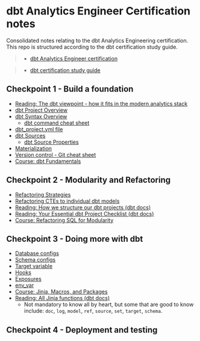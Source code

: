 # dbt Analytics Engineer Certification notes
Consolidated notes relating to the dbt Analytics Engineering certification. This repo is structured according to the dbt certification study guide.

> - [dbt Analytics Engineer certification](https://www.getdbt.com/certifications/analytics-engineer-certification-exam)

> - [dbt certification study guide](https://www.getdbt.com/assets/uploads/dbt_certificate_study_guide.pdf)


## Checkpoint 1 - Build a foundation

- [Reading: The dbt viewpoint - how it fits in the modern analytics stack](https://docs.getdbt.com/community/resources/viewpoint)
- [dbt Project Overview](/../main/CP1-BuildAFoundation/Projects.md)
- [dbt Syntax Overview](/../main/CP1-BuildAFoundation/SyntaxOverview.md)
  - [dbt command cheat sheet](/../main/dbt_cheat_sheet.pdf)
- [dbt_project.yml file](/../main/CP1-BuildAFoundation/dbt_project.yml.md)
- [dbt Sources](/../main/CP1-BuildAFoundation/Sources.md)
  - [dbt Source Properties](/../main/CP1-BuildAFoundation/SourceProperties.md)
- [Materialization](/../main/CP1-BuildAFoundation/Materializations.md)
- [Version control - Git cheat sheet](/../main/github-git-cheat-sheet.pdf)
- [Course: dbt Fundamentals](https://courses.getdbt.com/courses/fundamentals)

## Checkpoint 2 - Modularity and Refactoring

- [Refactoring Strategies](/../main/CP2-ModularityAndRefactoring/ChooseARefactoringStrategy.md)
- [Refactoring CTEs to individual dbt models](/../main/CP2-ModularityAndRefactoring/RefactoringCTEsToIndividualModels.md)
- [Reading: How we structure our dbt projects (dbt docs)](https://docs.getdbt.com/best-practices/how-we-structure/1-guide-overview)
- [Reading: Your Essential dbt Project Checklist (dbt docs)](https://docs.getdbt.com/blog/essential-dbt-project-checklist#-dag-auditing)
- [Course: Refactoring SQL for Modularity](https://courses.getdbt.com/courses/refactoring-sql-for-modularity)

## Checkpoint 3 - Doing more with dbt

- [Database configs](/../main/CP3-DoingMoreWithDbt/DatabaseConfig.md)
- [Schema configs](/../main/CP3-DoingMoreWithDbt/SchemaConfig.md)
- [Target variable](/../main/CP3-DoingMoreWithDbt/TargetVariable.md)
- [Hooks](/../main/CP3-DoingMoreWithDbt/Hooks.md)
- [Exposures](/../main/CP3-DoingMoreWithDbt/Exposures.md)
- [env_var](/../main/CP3-DoingMoreWithDbt/env_var_function.md)
- [Course: Jinja, Macros, and Packages](https://courses.getdbt.com/courses/jinja-macros-packages)
- [Reading: All Jinja functions (dbt docs)](https://docs.getdbt.com/reference/dbt-jinja-functions)
  - Not mandatory to know all by heart, but some that are good to know include: `doc`, `log`, `model`, `ref`, `source`, `set`, `target`, `schema`. 

## Checkpoint 4 - Deployment and testing



